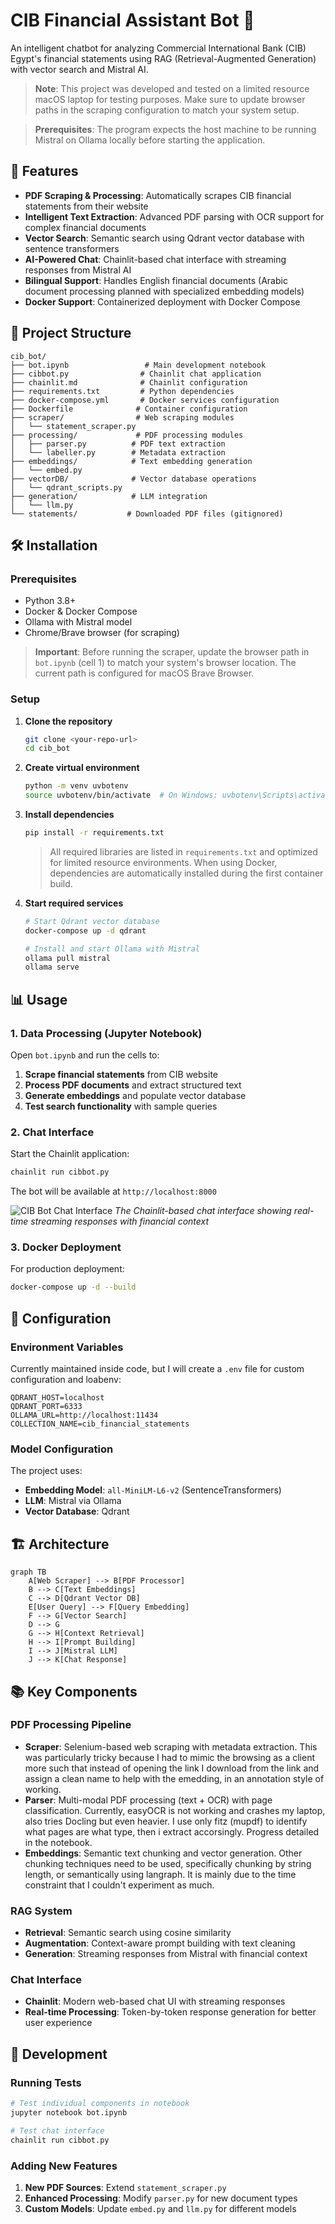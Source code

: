 # CIB Financial Assistant Bot 🏦

An intelligent chatbot for analyzing Commercial International Bank (CIB) Egypt's financial statements using RAG (Retrieval-Augmented Generation) with vector search and Mistral AI.

> **Note**: This project was developed and tested on a limited resource macOS laptop for testing purposes. Make sure to update browser paths in the scraping configuration to match your system setup.

> **Prerequisites**: The program expects the host machine to be running Mistral on Ollama locally before starting the application.

## 🚀 Features

- **PDF Scraping & Processing**: Automatically scrapes CIB financial statements from their website
- **Intelligent Text Extraction**: Advanced PDF parsing with OCR support for complex financial documents
- **Vector Search**: Semantic search using Qdrant vector database with sentence transformers
- **AI-Powered Chat**: Chainlit-based chat interface with streaming responses from Mistral AI
- **Bilingual Support**: Handles English financial documents (Arabic document processing planned with specialized embedding models)
- **Docker Support**: Containerized deployment with Docker Compose

## 📁 Project Structure

```
cib_bot/
├── bot.ipynb                 # Main development notebook
├── cibbot.py                # Chainlit chat application
├── chainlit.md              # Chainlit configuration
├── requirements.txt         # Python dependencies
├── docker-compose.yml       # Docker services configuration
├── Dockerfile              # Container configuration
├── scraper/                # Web scraping modules
│   └── statement_scraper.py
├── processing/             # PDF processing modules
│   ├── parser.py          # PDF text extraction
│   └── labeller.py        # Metadata extraction
├── embeddings/            # Text embedding generation
│   └── embed.py
├── vectorDB/              # Vector database operations
│   └── qdrant_scripts.py
├── generation/            # LLM integration
│   └── llm.py
└── statements/           # Downloaded PDF files (gitignored)
```

## 🛠️ Installation

### Prerequisites

- Python 3.8+
- Docker & Docker Compose
- Ollama with Mistral model
- Chrome/Brave browser (for scraping)

> **Important**: Before running the scraper, update the browser path in `bot.ipynb` (cell 1) to match your system's browser location. The current path is configured for macOS Brave Browser.

### Setup

1. **Clone the repository**
   ```bash
   git clone <your-repo-url>
   cd cib_bot
   ```

2. **Create virtual environment**
   ```bash
   python -m venv uvbotenv
   source uvbotenv/bin/activate  # On Windows: uvbotenv\Scripts\activate
   ```

3. **Install dependencies**
   ```bash
   pip install -r requirements.txt
   ```
   > All required libraries are listed in `requirements.txt` and optimized for limited resource environments. When using Docker, dependencies are automatically installed during the first container build.

4. **Start required services**
   ```bash
   # Start Qdrant vector database
   docker-compose up -d qdrant
   
   # Install and start Ollama with Mistral
   ollama pull mistral
   ollama serve
   ```

## 📊 Usage

### 1. Data Processing (Jupyter Notebook)

Open `bot.ipynb` and run the cells to:

1. **Scrape financial statements** from CIB website
2. **Process PDF documents** and extract structured text
3. **Generate embeddings** and populate vector database
4. **Test search functionality** with sample queries

### 2. Chat Interface

Start the Chainlit application:

```bash
chainlit run cibbot.py
```

The bot will be available at `http://localhost:8000`

![CIB Bot Chat Interface](screenshot.png)
*The Chainlit-based chat interface showing real-time streaming responses with financial context*

### 3. Docker Deployment

For production deployment:

```bash
docker-compose up -d --build
```

## 🔧 Configuration

### Environment Variables

Currently maintained inside code, but I will create a `.env` file for custom configuration and loabenv:

```env
QDRANT_HOST=localhost
QDRANT_PORT=6333
OLLAMA_URL=http://localhost:11434
COLLECTION_NAME=cib_financial_statements
```

### Model Configuration

The project uses:
- **Embedding Model**: `all-MiniLM-L6-v2` (SentenceTransformers)
- **LLM**: Mistral via Ollama
- **Vector Database**: Qdrant

## 🏗️ Architecture

```mermaid
graph TB
    A[Web Scraper] --> B[PDF Processor]
    B --> C[Text Embeddings]
    C --> D[Qdrant Vector DB]
    E[User Query] --> F[Query Embedding]
    F --> G[Vector Search]
    D --> G
    G --> H[Context Retrieval]
    H --> I[Prompt Building]
    I --> J[Mistral LLM]
    J --> K[Chat Response]
```

## 📚 Key Components

### PDF Processing Pipeline
- **Scraper**: Selenium-based web scraping with metadata extraction. This was particularly tricky because I had to mimic the browsing as a client more such that instead of opening the link I download from the link and assign a clean name to help with the emedding, in an annotation style of working.
- **Parser**: Multi-modal PDF processing (text + OCR) with page classification. Currently, easyOCR is not working and crashes my laptop, also tries Docling but even heavier. I use only fitz (mupdf) to identify what pages are what type, then i extract accorsingly. Progress detailed in the notebook.
- **Embeddings**: Semantic text chunking and vector generation. Other chunking techniques need to be used, specifically chunking by string length, or semantically using langraph. It is mainly due to the time constraint that I couldn't experiment as much.

### RAG System
- **Retrieval**: Semantic search using cosine similarity
- **Augmentation**: Context-aware prompt building with text cleaning
- **Generation**: Streaming responses from Mistral with financial context

### Chat Interface
- **Chainlit**: Modern web-based chat UI with streaming responses
- **Real-time Processing**: Token-by-token response generation for better user experience

## 🧪 Development

### Running Tests

```bash
# Test individual components in notebook
jupyter notebook bot.ipynb

# Test chat interface
chainlit run cibbot.py
```

### Adding New Features

1. **New PDF Sources**: Extend `statement_scraper.py`
2. **Enhanced Processing**: Modify `parser.py` for new document types
3. **Custom Models**: Update `embed.py` and `llm.py` for different models


